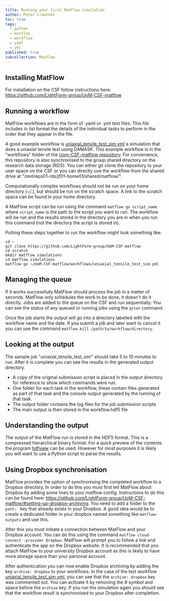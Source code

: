 ```yaml
---
title: Running your first MatFlow simulation
author: Peter Crowther
toc: true
tags:
  - python
  - matflow
  - workflow
  - yaml
  - yml
published: true
subcollection: MatFlow
---
```


## Installing MatFlow
For installation on the CSF follow instructions here: <https://github.com/LightForm-group/UoM-CSF-matflow>

## Running a workflow
MatFlow workflows are in the form of .yaml or .yml text files. This file includes in list format the details of the individual tasks to perform in the order that they appear in the file.

A good example workflow is [uniaxial_tensile_test_sim.yml](https://github.com/LightForm-group/UoM-CSF-matflow/blob/master/workflows/uniaxial_tensile_test_sim.yml) a simulation that does a uniaxial tensile test using DAMASK. This example workflow is in the "workflows" folder of the [Uom-CSF-matflow repository](https://github.com/LightForm-group/UoM-CSF-matflow). For convenience, this repository is also synchronised to the group shared directory on the research data storage (RDS). You can either git clone the repository to your user space on the CSF or you can directly use the workflow from the shared drive at "/mnt/eps01-rds/jf01-home01/shared/matflow/".

Computationally complex workflows should not be run on your home directory (~/.), but should be run on the scratch space. A link to the scratch space can be found in your home directory.

A MatFlow script can be run using the command `matflow go script_name` where `script_name` is the path to the script you want to run. The workflow will be run and the results stored in the directory you are in when you run this command (not the directory the script is stored in).

Putting these steps together to run the workflow might look something like:

```
cd ~
git clone https://github.com/LightForm-group/UoM-CSF-matflow
cd scratch
mkdir matflow_simulations
cd matflow_simulations
matflow go ~/UoM-CSF-matflow/workflows/uniaxial_tensile_test_sim.yml
```

## Managing the queue
If it works successfully MatFlow should process the job in a matter of seconds. MatFlow only schedules the work to be done, it doesn't do it directly. Jobs are added to the queue on the CSF and run sequentially. You can see the status of any queued or running jobs using the `qstat` command.

Once the job starts the output will go into a directory labelled with the workflow name and the date. If you submit a job and later want to cancel it you can use the command `matflow kill /path/to/workflow/directory`.

## Looking at the output
The sample job "uniaxial_tensile_test_sim" should take 5 to 10 minutes to run. After it is complete you can see the results in the generated output directory. 
- A copy of the original submission script is placed in the output directory for reference to show which commands were run. 
- One folder for each task in the workflow, these contain files generated as part of that task and the console output generated by the running of that task.
- The output folder contains the log files for the job submission scripts
- The main output is then stored in the workflow.hdf5 file

## Understanding the output
The output of the MatFlow run is stored in the HDF5 format. This is a compressed hierarchical binary format. For a quick preview of the contents the program [hdfview](https://www.hdfgroup.org/downloads/hdfview/) can be used. However for most purposes it is likely you will want to use a Python script to parse the results.

## Using Dropbox synchronisation
MatFlow provides the option of synchronising the completed workflow to a Dropbox directory. In order to do this you must first tell MatFlow about Dropbox by adding some lines to your matflow config. Instructions to do this can be found here: <https://github.com/LightForm-group/UoM-CSF-matflow/#setting-up-dropbox-archiving>. You need to add a folder to the `path: ` key that already exists in your Dropbox. A good idea would be to create a dedicated folder in your dropbox named something like `matflow-outputs` and use this.

After this you must initiate a connection between MatFlow and your Dropbox account. You can do this using the command `matflow cloud-connect -provider Dropbox`. MatFlow will prompt you to follow a link and authenticate the app on the Dropbox website. It is recommended that you attach MatFlow to your university Dropbox account as this is likely to have more storage space than your personal account.

After authentication you can now enable Dropbox archiving by adding the key `archive: dropbox` to your workflows. In the case of the test workflow [uniaxial_tensile_test_sim.yml](https://github.com/LightForm-group/UoM-CSF-matflow/blob/master/workflows/uniaxial_tensile_test_sim.yml), you can see that the `archive: dropbox` key was commented out. You can activate it by removing the # symbol and space before the `archive` key. If you run the simulation again you should see that the workflow result is synchronised to your Dropbox after completion.